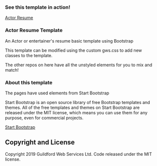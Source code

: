 
### See this template in action!

[Actor Resume](https://guildfordwebservices.github.io/actor-resume/)

### Actor Resume Template
 An Actor or entertainer's resume basic template using Bootstrap
 
 This template can be modified using the custom gws.css to add new classes to the template.
 
 The other repos on here have all the unstyled elements for you to mix and match!

### About this template

The pages have used elements from Start Bootstrap

Start Bootstrap is an open source library of free Bootstrap templates and themes. All of the free templates and themes on Start Bootstrap are released under the MIT license, which means you can use them for any purpose, even for commercial projects.

[Start Bootstrap](https://startbootstrap.com)



## Copyright and License

Copyright 2019 Guildford Web Services Ltd. Code released under the MIT license.
